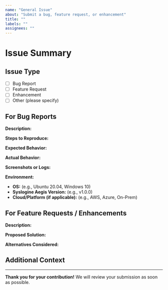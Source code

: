 ```yaml
---
name: "General Issue"
about: "Submit a bug, feature request, or enhancement"
title: ""
labels: ""
assignees: ""
---
```


# Issue Summary
<!-- Briefly describe the issue or request in one or two sentences. -->

## Issue Type
<!-- Check all that apply: -->
- [ ] Bug Report
- [ ] Feature Request
- [ ] Enhancement
- [ ] Other (please specify)

## For Bug Reports
**Description:**
<!-- A clear and concise description of the bug, including any error messages. -->

**Steps to Reproduce:**
<!-- 
1. Go to '...'
2. Click on '...'
3. Scroll down to '...'
4. See error
-->

**Expected Behavior:**
<!-- What you expected to happen. -->

**Actual Behavior:**
<!-- What actually happened instead. -->

**Screenshots or Logs:**
<!-- If applicable, attach screenshots or logs that help describe the issue. -->

**Environment:**
- **OS:** (e.g., Ubuntu 20.04, Windows 10)
- **Syslogine Aegis Version:** (e.g., v1.0.0)
- **Cloud/Platform (if applicable):** (e.g., AWS, Azure, On-Prem)

## For Feature Requests / Enhancements
**Description:**
<!-- Describe the feature or enhancement you’d like to see. Include details about the problem it solves or the use case. -->

**Proposed Solution:**
<!-- How you imagine this feature working. Include any technical details, mockups, or references. -->

**Alternatives Considered:**
<!-- If you considered other options or solutions, mention why they may not be as good as your proposal. -->

## Additional Context
<!-- Add any other context, information, or references that could help in addressing this issue. -->

---
**Thank you for your contribution!** We will review your submission as soon as possible.
